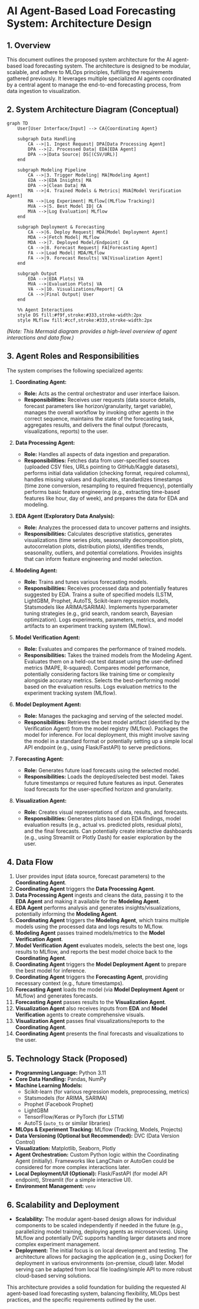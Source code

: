 # AI Agent-Based Load Forecasting System: Architecture Design

## 1. Overview

This document outlines the proposed system architecture for the AI agent-based load forecasting system. The architecture is designed to be modular, scalable, and adhere to MLOps principles, fulfilling the requirements gathered previously. It leverages multiple specialized AI agents coordinated by a central agent to manage the end-to-end forecasting process, from data ingestion to visualization.

## 2. System Architecture Diagram (Conceptual)

```mermaid
graph TD
    User[User Interface/Input] --> CA{Coordinating Agent}

    subgraph Data Handling
        CA -->|1. Ingest Request| DPA[Data Processing Agent]
        DPA -->|2. Processed Data| EDA[EDA Agent]
        DPA -->|Data Source| DS[(CSV/URL)]
    end

    subgraph Modeling Pipeline
        CA -->|3. Trigger Modeling| MA[Modeling Agent]
        EDA -->|EDA Insights| MA
        DPA -->|Clean Data| MA
        MA -->|4. Trained Models & Metrics| MVA[Model Verification Agent]
        MA -->|Log Experiment| MLflow[(MLflow Tracking)]
        MVA -->|5. Best Model ID| CA
        MVA -->|Log Evaluation| MLflow
    end

    subgraph Deployment & Forecasting
        CA -->|6. Deploy Request| MDA[Model Deployment Agent]
        MDA -->|Fetch Model| MLflow
        MDA -->|7. Deployed Model/Endpoint| CA
        CA -->|8. Forecast Request| FA[Forecasting Agent]
        FA -->|Load Model| MDA/MLflow
        FA -->|9. Forecast Results| VA[Visualization Agent]
    end

    subgraph Output
        EDA -->|EDA Plots| VA
        MVA -->|Evaluation Plots| VA
        VA -->|10. Visualizations/Report| CA
        CA -->|Final Output| User
    end

    %% Agent Interactions
    style DS fill:#f9f,stroke:#333,stroke-width:2px
    style MLflow fill:#ccf,stroke:#333,stroke-width:2px
```
*(Note: This Mermaid diagram provides a high-level overview of agent interactions and data flow.)*

## 3. Agent Roles and Responsibilities

The system comprises the following specialized agents:

1.  **Coordinating Agent:**
    *   **Role:** Acts as the central orchestrator and user interface liaison.
    *   **Responsibilities:** Receives user requests (data source details, forecast parameters like horizon/granularity, target variable), manages the overall workflow by invoking other agents in the correct sequence, maintains the state of the forecasting task, aggregates results, and delivers the final output (forecasts, visualizations, reports) to the user.

2.  **Data Processing Agent:**
    *   **Role:** Handles all aspects of data ingestion and preparation.
    *   **Responsibilities:** Fetches data from user-specified sources (uploaded CSV files, URLs pointing to GitHub/Kaggle datasets), performs initial data validation (checking format, required columns), handles missing values and duplicates, standardizes timestamps (time zone conversion, resampling to required frequency), potentially performs basic feature engineering (e.g., extracting time-based features like hour, day of week), and prepares the data for EDA and modeling.

3.  **EDA Agent (Exploratory Data Analysis):**
    *   **Role:** Analyzes the processed data to uncover patterns and insights.
    *   **Responsibilities:** Calculates descriptive statistics, generates visualizations (time series plots, seasonality decomposition plots, autocorrelation plots, distribution plots), identifies trends, seasonality, outliers, and potential correlations. Provides insights that can inform feature engineering and model selection.

4.  **Modeling Agent:**
    *   **Role:** Trains and tunes various forecasting models.
    *   **Responsibilities:** Receives processed data and potentially features suggested by EDA. Trains a suite of specified models (LSTM, LightGBM, Prophet, AutoTS, Scikit-learn regression models, Statsmodels like ARIMA/SARIMA). Implements hyperparameter tuning strategies (e.g., grid search, random search, Bayesian optimization). Logs experiments, parameters, metrics, and model artifacts to an experiment tracking system (MLflow).

5.  **Model Verification Agent:**
    *   **Role:** Evaluates and compares the performance of trained models.
    *   **Responsibilities:** Takes the trained models from the Modeling Agent. Evaluates them on a held-out test dataset using the user-defined metrics (MAPE, R-squared). Compares model performance, potentially considering factors like training time or complexity alongside accuracy metrics. Selects the best-performing model based on the evaluation results. Logs evaluation metrics to the experiment tracking system (MLflow).

6.  **Model Deployment Agent:**
    *   **Role:** Manages the packaging and serving of the selected model.
    *   **Responsibilities:** Retrieves the best model artifact (identified by the Verification Agent) from the model registry (MLflow). Packages the model for inference. For local deployment, this might involve saving the model in a standard format or potentially setting up a simple local API endpoint (e.g., using Flask/FastAPI) to serve predictions.

7.  **Forecasting Agent:**
    *   **Role:** Generates future load forecasts using the selected model.
    *   **Responsibilities:** Loads the deployed/selected best model. Takes future timestamps or required future features as input. Generates load forecasts for the user-specified horizon and granularity.

8.  **Visualization Agent:**
    *   **Role:** Creates visual representations of data, results, and forecasts.
    *   **Responsibilities:** Generates plots based on EDA findings, model evaluation results (e.g., actual vs. predicted plots, residual plots), and the final forecasts. Can potentially create interactive dashboards (e.g., using Streamlit or Plotly Dash) for easier exploration by the user.

## 4. Data Flow

1.  User provides input (data source, forecast parameters) to the **Coordinating Agent**.
2.  **Coordinating Agent** triggers the **Data Processing Agent**.
3.  **Data Processing Agent** ingests and cleans the data, passing it to the **EDA Agent** and making it available for the **Modeling Agent**.
4.  **EDA Agent** performs analysis and generates insights/visualizations, potentially informing the **Modeling Agent**.
5.  **Coordinating Agent** triggers the **Modeling Agent**, which trains multiple models using the processed data and logs results to MLflow.
6.  **Modeling Agent** passes trained models/metrics to the **Model Verification Agent**.
7.  **Model Verification Agent** evaluates models, selects the best one, logs results to MLflow, and reports the best model choice back to the **Coordinating Agent**.
8.  **Coordinating Agent** triggers the **Model Deployment Agent** to prepare the best model for inference.
9.  **Coordinating Agent** triggers the **Forecasting Agent**, providing necessary context (e.g., future timestamps).
10. **Forecasting Agent** loads the model (via **Model Deployment Agent** or MLflow) and generates forecasts.
11. **Forecasting Agent** passes results to the **Visualization Agent**.
12. **Visualization Agent** also receives inputs from **EDA** and **Model Verification** agents to create comprehensive visuals.
13. **Visualization Agent** passes final visualizations/reports to the **Coordinating Agent**.
14. **Coordinating Agent** presents the final forecasts and visualizations to the user.

## 5. Technology Stack (Proposed)

*   **Programming Language:** Python 3.11
*   **Core Data Handling:** Pandas, NumPy
*   **Machine Learning Models:**
    *   Scikit-learn (for various regression models, preprocessing, metrics)
    *   Statsmodels (for ARIMA, SARIMA)
    *   Prophet (Facebook Prophet)
    *   LightGBM
    *   TensorFlow/Keras or PyTorch (for LSTM)
    *   AutoTS (`auto_ts` or similar libraries)
*   **MLOps & Experiment Tracking:** MLflow (Tracking, Models, Projects)
*   **Data Versioning (Optional but Recommended):** DVC (Data Version Control)
*   **Visualization:** Matplotlib, Seaborn, Plotly
*   **Agent Orchestration:** Custom Python logic within the Coordinating Agent (initially). Frameworks like LangChain or AutoGen could be considered for more complex interactions later.
*   **Local Deployment/UI (Optional):** Flask/FastAPI (for model API endpoint), Streamlit (for a simple interactive UI).
*   **Environment Management:** `venv`

## 6. Scalability and Deployment

*   **Scalability:** The modular agent-based design allows for individual components to be scaled independently if needed in the future (e.g., parallelizing model training, deploying agents as microservices). Using MLflow and potentially DVC supports handling larger datasets and more complex experiment management.
*   **Deployment:** The initial focus is on local development and testing. The architecture allows for packaging the application (e.g., using Docker) for deployment in various environments (on-premise, cloud) later. Model serving can be adapted from local file loading/simple API to more robust cloud-based serving solutions.

This architecture provides a solid foundation for building the requested AI agent-based load forecasting system, balancing flexibility, MLOps best practices, and the specific requirements outlined by the user.
